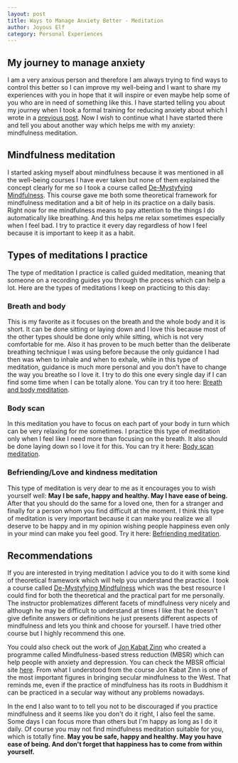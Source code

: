 ```yaml
---
layout: post
title: Ways to Manage Anxiety Better - Meditation
author: Joyous Elf
category: Personal Experiences
---
```


## My journey to manage anxiety

I am a very anxious person and therefore I am always trying to find ways to control this better so I can improve my well-being and I want to share my experiences with you in hope that it will inspire or even maybe help some of you who are in need of something like this. I have started telling you about my journey when I took a formal training for reducing anxiety about which I wrote in a [previous post](https://joyous-elf.github.io/my-blog/personal%20experiences/2021/05/10/ways-to-manage-anxiety-better-formal-training.html). Now I wish to continue what I have started there and tell you about another way which helps me with my anxiety: mindfulness meditation.

## Mindfulness meditation


I started asking myself about mindfulness because it was mentioned in all the well-being courses I have ever taken but none of them explained the concept clearly for me so I took a course called [De-Mystyfying Mindfulness](https://www.coursera.org/learn/mindfulness). This course gave me both some theoretical framework for mindfulness meditation and a bit of help in its practice on a daily basis. Right now for me mindfulness means to pay attention to the things I do automatically like breathing. And this helps me relax sometimes especially when I feel bad. I try to practice it every day regardless of how I feel because it is important to keep it as a habit.

## Types of meditations I practice

The type of meditation I practice is called guided meditation, meaning that someone on a recording guides you through the process which can help a lot. Here are the types of meditations I keep on practicing to this day:

### Breath and body 

This is my favorite as it focuses on the breath and the whole body and it is short. It can be done sitting or laying down and I love this because most of the other types should be done only while sitting, which is not very comfortable for me. Also it has proven to be much better than the deliberate breathing technique I was using before because the only guidance I had then was when to inhale and when to exhale, while in this type of meditation, guidance is much more personal and you don't have to change the way you breathe so I love it. I try to do this one every single day if I can find some time when I can be totally alone. You can try it too here: [Breath and body meditation](https://www.youtube.com/watch?v=ZjQf5BSZXBc).

### Body scan

In this meditation you have to focus on each part of your body in turn which can be very relaxing for me sometimes. I practice this type of meditation only when I feel like I need more than focusing on the breath. It also should be done laying down so I love it for this. You can try it here: [Body scan meditation](https://www.youtube.com/watch?v=CyKhfUdOEgs).

### Befriending/Love and kindness meditation

This type of meditation is very dear to me as it encourages you to wish yourself well: **May I be safe, happy and healthy. May I have ease of being.** After that you should do the same for a loved one, then for a stranger and finally for a person whom you find difficult at the moment. I think this type of meditation is very important because it can make you realize we all deserve to be happy and in my opinion wishing people happiness even only in your mind can make you feel good. Try it here: [Befriending meditation](https://www.youtube.com/watch?v=pLt-E4YNVHU).

## Recommendations

If you are interested in trying meditation I advice you to do it with some kind of theoretical framework which will help you understand the practice. I took a course called [De-Mystyfying Mindfulness](https://www.coursera.org/learn/mindfulness) which was the best resource I could find for both the theoretical and the practical part for me personally. The instructor problematizes different facets of mindfulness very nicely and although he may be difficult to understand at times I like that he doesn't give definite answers or definitions he just presents different aspects of mindfulness and lets you think and choose for yourself. I have tried other course but I highly recommend this one.

You could also check out the work of [Jon Kabat Zinn](https://en.wikipedia.org/wiki/Jon_Kabat-Zinn) who created a programme called Mindfulness-based stress reduction (MBSR) which can help people with anxiety and depression. You can check the MBSR official site [here](https://mbsrtraining.com/). From what I understood from the course Jon Kabat Zinn is one of the most important figures in bringing  secular mindfulness to the West. That reminds me, even if the practice of mindfulness has its roots in Buddhism it can be practiced in a secular way without any problems nowadays.

In the end I also want to to tell you not to be discouraged if you practice mindfulness and it seems like you don't do it right, I also feel the same. Some days I can focus more than others but I'm happy as long as I do it daily. Of course you may not find mindfulness meditation suitable for you, which is totally fine. **May you be safe, happy and healthy. May you have ease of being. And don't forget that happiness has to come from within yourself.**
